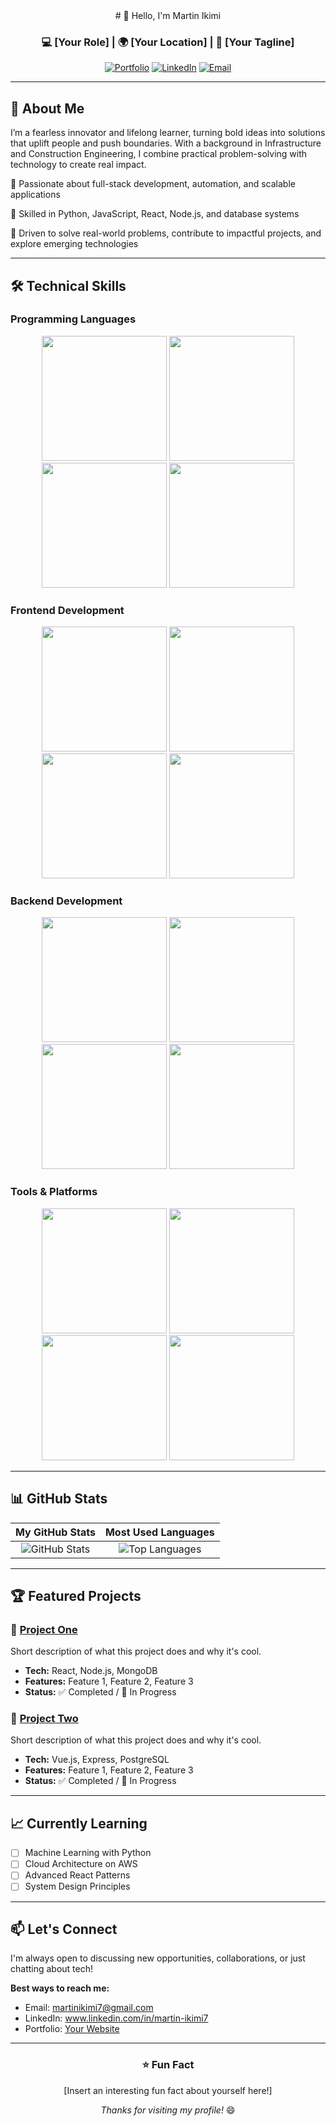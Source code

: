 <!-- Header Section -->
<div align="center">
# 👋 Hello, I'm Martin Ikimi

### 💻 [Your Role] | 🌍 [Your Location] | 🚀 [Your Tagline]

[![Portfolio](https://img.shields.io/badge/🌐_Portfolio-000000?style=for-the-badge)](https://yourportfolio.com)
[![LinkedIn](https://img.shields.io/badge/💼_LinkedIn-0A66C2?style=for-the-badge)](https://www.linkedin.com/in/martin-ikimi7)
[![Email](https://img.shields.io/badge/📧_Email-EA4335?style=for-the-badge)](mailto:martinikimi7@gmail.com)

</div>

---

## 📖 About Me

I’m a fearless innovator and lifelong learner, turning bold ideas into solutions that uplift people and push boundaries. With a background in Infrastructure and Construction Engineering, I combine practical problem-solving with technology to create real impact.

🔹 Passionate about full-stack development, automation, and scalable applications

🔹 Skilled in Python, JavaScript, React, Node.js, and database systems

🔹 Driven to solve real-world problems, contribute to impactful projects, and explore emerging technologies


---

## 🛠️ Technical Skills

### Programming Languages
<p align="center">
  <img src="https://img.shields.io/badge/Python-3776AB?style=flat-square&logo=python&logoColor=white" height="200" />
  <img src="https://img.shields.io/badge/JavaScript-F7DF1E?style=flat-square&logo=javascript&logoColor=black" height="200" />
  <img src="https://img.shields.io/badge/TypeScript-3178C6?style=flat-square&logo=typescript&logoColor=white" height="200" />
  <img src="https://img.shields.io/badge/Java-007396?style=flat-square&logo=java&logoColor=white" height="200" />
</p>

### Frontend Development
<p align="center">
  <img src="https://img.shields.io/badge/React-61DAFB?style=flat-square&logo=react&logoColor=black" height="200" />
  <img src="https://img.shields.io/badge/Vue.js-4FC08D?style=flat-square&logo=vue.js&logoColor=white" height="200" />
  <img src="https://img.shields.io/badge/HTML5-E34F26?style=flat-square&logo=html5&logoColor=white" height="200" />
  <img src="https://img.shields.io/badge/CSS3-1572B6?style=flat-square&logo=css3&logoColor=white" height="200" />
</p>

### Backend Development
<p align="center">
  <img src="https://img.shields.io/badge/Node.js-339933?style=flat-square&logo=node.js&logoColor=white" height="200" />
  <img src="https://img.shields.io/badge/Express-000000?style=flat-square&logo=express&logoColor=white" height="200" />
  <img src="https://img.shields.io/badge/Django-092E20?style=flat-square&logo=django&logoColor=white" height="200" />
  <img src="https://img.shields.io/badge/Flask-000000?style=flat-square&logo=flask&logoColor=white" height="200" />
</p>

### Tools & Platforms
<p align="center">
  <img src="https://img.shields.io/badge/Git-F05032?style=flat-square&logo=git&logoColor=white" height="200" />
  <img src="https://img.shields.io/badge/Docker-2496ED?style=flat-square&logo=docker&logoColor=white" height="200" />
  <img src="https://img.shields.io/badge/AWS-232F3E?style=flat-square&logo=amazon-aws&logoColor=white" height="200" />
  <img src="https://img.shields.io/badge/PostgreSQL-4169E1?style=flat-square&logo=postgresql&logoColor=white" height="200" />
</p>

---

## 📊 GitHub Stats

<div align="center">

| My GitHub Stats | Most Used Languages |
| :---: | :---: |
| ![GitHub Stats](https://github-readme-stats.vercel.app/api?username=YOUR_USERNAME&show_icons=true&theme=default) | ![Top Languages](https://github-readme-stats.vercel.app/api/top-langs/?username=YOUR_USERNAME&layout=compact) |

</div>

---

## 🏆 Featured Projects

### 🎯 [Project One](https://github.com/YOUR_USERNAME/project-one)
Short description of what this project does and why it's cool.  
- **Tech:** React, Node.js, MongoDB  
- **Features:** Feature 1, Feature 2, Feature 3  
- **Status:** ✅ Completed / 🚧 In Progress  

### 🚀 [Project Two](https://github.com/YOUR_USERNAME/project-two)
Short description of what this project does and why it's cool.  
- **Tech:** Vue.js, Express, PostgreSQL  
- **Features:** Feature 1, Feature 2, Feature 3  
- **Status:** ✅ Completed / 🚧 In Progress  

---

## 📈 Currently Learning

- [ ] Machine Learning with Python  
- [ ] Cloud Architecture on AWS  
- [ ] Advanced React Patterns  
- [ ] System Design Principles  

---

## 📫 Let's Connect

I'm always open to discussing new opportunities, collaborations, or just chatting about tech!

**Best ways to reach me:**  
- Email: martinikimi7@gmail.com  
- LinkedIn: www.linkedin.com/in/martin-ikimi7  
- Portfolio: [Your Website](https://yourportfolio.com)  

---

<div align="center">

### ⭐ Fun Fact
[Insert an interesting fun fact about yourself here!]

*Thanks for visiting my profile!* 😄

</div>
